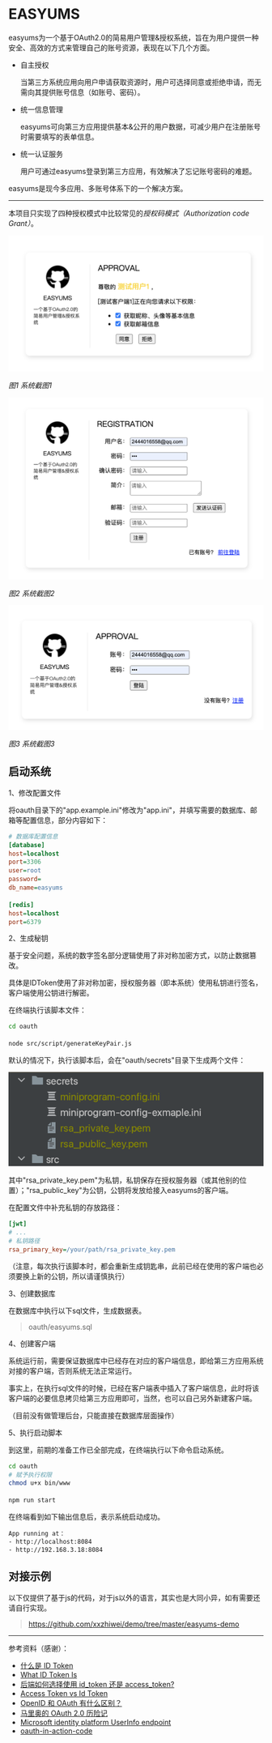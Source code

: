 # EASYUMS

easyums为一个基于OAuth2.0的简易用户管理&授权系统，旨在为用户提供一种安全、高效的方式来管理自己的账号资源，表现在以下几个方面。

+ 自主授权

  当第三方系统应用向用户申请获取资源时，用户可选择同意或拒绝申请，而无需向其提供账号信息（如账号、密码）。

+ 统一信息管理

  easyums可向第三方应用提供基本&公开的用户数据，可减少用户在注册账号时需要填写的表单信息。

+ 统一认证服务
  
    用户可通过easyums登录到第三方应用，有效解决了忘记账号密码的难题。

easyums是现今多应用、多账号体系下的一个解决方案。

***

本项目只实现了四种授权模式中比较常见的*授权码模式（Authorization code Grant）*。

![image](./oauth/static/image/74e952357d2de05e03cabba7aa949d30.png)

*图1 系统截图1*

![image](./oauth/static/image/40c622c400a7708181999d2c7a8b8463.png)

*图2 系统截图2*

![image](./oauth/static/image/375e123b1a8f208900706b6305dcba58.png)

*图3 系统截图3*

## 启动系统

1、修改配置文件

将oauth目录下的"app.example.ini"修改为"app.ini"，并填写需要的数据库、邮箱等配置信息，部分内容如下：

```ini
# 数据库配置信息
[database]
host=localhost
port=3306
user=root
password=
db_name=easyums

[redis]
host=localhost
port=6379
```

2、生成秘钥

基于安全问题，系统的数字签名部分逻辑使用了非对称加密方式，以防止数据篡改。

具体是IDToken使用了非对称加密，授权服务器（即本系统）使用私钥进行签名，客户端使用公钥进行解密。

在终端执行该脚本文件：

```bash
cd oauth

node src/script/generateKeyPair.js
```

默认的情况下，执行该脚本后，会在"oauth/secrets"目录下生成两个文件：

![image](./oauth/static/image/aea9db8cf8305b1c75348ab75af1fb0a.png)

其中"rsa_private_key.pem"为私钥，私钥保存在授权服务器（或其他别的位置）；"rsa_public_key"为公钥，公钥将发放给接入easyums的客户端。

在配置文件中补充私钥的存放路径：

```ini
[jwt]
# ...
# 私钥路径
rsa_primary_key=/your/path/rsa_private_key.pem
```

（注意，每次执行该脚本时，都会重新生成钥匙串，此前已经在使用的客户端也必须要换上新的公钥，所以请谨慎执行）

3、创建数据库

在数据库中执行以下sql文件，生成数据表。

> oauth/easyums.sql

4、创建客户端

系统运行前，需要保证数据库中已经存在对应的客户端信息，即给第三方应用系统对接的客户端，否则系统无法正常运行。

事实上，在执行sql文件的时候，已经在客户端表中插入了客户端信息，此时将该客户端的必要信息拷贝给第三方应用即可，当然，也可以自己另外新建客户端。

（目前没有做管理后台，只能直接在数据库层面操作）

5、执行启动脚本

到这里，前期的准备工作已全部完成，在终端执行以下命令启动系统。

```bash
cd oauth
# 赋予执行权限
chmod u+x bin/www

npm run start
```

在终端看到如下输出信息后，表示系统启动成功。

```text
App running at：
- http://localhost:8084
- http://192.168.3.18:8084
```

## 对接示例

以下仅提供了基于js的代码，对于js以外的语言，其实也是大同小异，如有需要还请自行实现。

> https://github.com/xxzhiwei/demo/tree/master/easyums-demo

***

参考资料（感谢）：

* [什么是 ID Token](https://docs.authing.cn/v2/concepts/id-token.html)
* [What ID Token Is](https://cloudentity.com/developers/basics/tokens/id-token/)
* [后端如何选择使用 id_token 还是 access_token?](https://www.zhihu.com/question/540025439)
* [Access Token vs Id Token](https://docs.authing.cn/v2/concepts/access-token-vs-id-token.html)
* [OpenID 和 OAuth 有什么区别？](https://www.zhihu.com/question/19628327)
* [马里奥的 OAuth 2.0 历险记](https://www.zhihu.com/column/c_1628366409720881152)
* [Microsoft identity platform UserInfo endpoint](https://learn.microsoft.com/en-us/entra/identity-platform/userinfo)
* [oauth-in-action-code](https://github.com/oauthinaction/oauth-in-action-code/)
